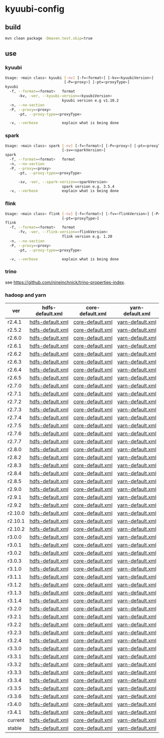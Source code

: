 # kyuubi-config

## build

```bash
mvn clean package -Dmaven.test.skip=true
```

## use

### kyuubi

```bash
Usage: <main class> kyuubi [-nv] [-f=<format>] [-kv=<kyuubiVersion>]
                           [-P=<proxy>] [-pt=<proxyType>]
kyuubi
  -f, --format=<format>   format
      -kv, -ver, --kyuubi-version=<kyuubiVersion>
                          kyuubi version e.g v1.10.2
  -n, --no-section
  -P, --proxy=<proxy>
      -pt, --proxy-type=<proxyType>

  -v, --verbose           explain what is being done

```

### spark

```bash
Usage: <main class> spark [-nv] [-f=<format>] [-P=<proxy>] [-pt=<proxyType>]
                          [-sv=<sparkVersion>]
spark
  -f, --format=<format>   format
  -n, --no-section
  -P, --proxy=<proxy>
      -pt, --proxy-type=<proxyType>

      -sv, -ver, --spark-version=<sparkVersion>
                          spark version e.g. 3.5.4
  -v, --verbose           explain what is being done


```

### flink

```bash
Usage: <main class> flink [-nv] [-f=<format>] [-fv=<flinkVersion>] [-P=<proxy>]
                          [-pt=<proxyType>]
flink
  -f, --format=<format>   format
      -fv, -ver, --flink-version=<flinkVersion>
                          flink version e.g. 1.20
  -n, --no-section
  -P, --proxy=<proxy>
      -pt, --proxy-type=<proxyType>

  -v, --verbose           explain what is being done


```

### trino

see <https://github.com/nineinchnick/trino-properties-index>.

### hadoop and yarn

| ver     | hdfs-default.xml                                                                                            | core-default.xml                                                                                              | yarn-default.xml                                                                                           |
|---------|-------------------------------------------------------------------------------------------------------------|---------------------------------------------------------------------------------------------------------------|------------------------------------------------------------------------------------------------------------|
| r2.4.1  | [hdfs-default.xml](https://hadoop.apache.org/docs/r2.4.1/hadoop-project-dist/hadoop-hdfs/hdfs-default.xml)  | [core-default.xml](https://hadoop.apache.org/docs/r2.4.1/hadoop-project-dist/hadoop-common/core-default.xml)  | [yarn-default.xml](https://hadoop.apache.org/docs/r2.4.1/hadoop-yarn/hadoop-yarn-common/yarn-default.xml)  |
| r2.5.2  | [hdfs-default.xml](https://hadoop.apache.org/docs/r2.5.2/hadoop-project-dist/hadoop-hdfs/hdfs-default.xml)  | [core-default.xml](https://hadoop.apache.org/docs/r2.5.2/hadoop-project-dist/hadoop-common/core-default.xml)  | [yarn-default.xml](https://hadoop.apache.org/docs/r2.5.2/hadoop-yarn/hadoop-yarn-common/yarn-default.xml)  |
| r2.6.0  | [hdfs-default.xml](https://hadoop.apache.org/docs/r2.6.0/hadoop-project-dist/hadoop-hdfs/hdfs-default.xml)  | [core-default.xml](https://hadoop.apache.org/docs/r2.6.0/hadoop-project-dist/hadoop-common/core-default.xml)  | [yarn-default.xml](https://hadoop.apache.org/docs/r2.6.0/hadoop-yarn/hadoop-yarn-common/yarn-default.xml)  |
| r2.6.1  | [hdfs-default.xml](https://hadoop.apache.org/docs/r2.6.1/hadoop-project-dist/hadoop-hdfs/hdfs-default.xml)  | [core-default.xml](https://hadoop.apache.org/docs/r2.6.1/hadoop-project-dist/hadoop-common/core-default.xml)  | [yarn-default.xml](https://hadoop.apache.org/docs/r2.6.1/hadoop-yarn/hadoop-yarn-common/yarn-default.xml)  |
| r2.6.2  | [hdfs-default.xml](https://hadoop.apache.org/docs/r2.6.2/hadoop-project-dist/hadoop-hdfs/hdfs-default.xml)  | [core-default.xml](https://hadoop.apache.org/docs/r2.6.2/hadoop-project-dist/hadoop-common/core-default.xml)  | [yarn-default.xml](https://hadoop.apache.org/docs/r2.6.2/hadoop-yarn/hadoop-yarn-common/yarn-default.xml)  |
| r2.6.3  | [hdfs-default.xml](https://hadoop.apache.org/docs/r2.6.3/hadoop-project-dist/hadoop-hdfs/hdfs-default.xml)  | [core-default.xml](https://hadoop.apache.org/docs/r2.6.3/hadoop-project-dist/hadoop-common/core-default.xml)  | [yarn-default.xml](https://hadoop.apache.org/docs/r2.6.3/hadoop-yarn/hadoop-yarn-common/yarn-default.xml)  |
| r2.6.4  | [hdfs-default.xml](https://hadoop.apache.org/docs/r2.6.4/hadoop-project-dist/hadoop-hdfs/hdfs-default.xml)  | [core-default.xml](https://hadoop.apache.org/docs/r2.6.4/hadoop-project-dist/hadoop-common/core-default.xml)  | [yarn-default.xml](https://hadoop.apache.org/docs/r2.6.4/hadoop-yarn/hadoop-yarn-common/yarn-default.xml)  |
| r2.6.5  | [hdfs-default.xml](https://hadoop.apache.org/docs/r2.6.5/hadoop-project-dist/hadoop-hdfs/hdfs-default.xml)  | [core-default.xml](https://hadoop.apache.org/docs/r2.6.5/hadoop-project-dist/hadoop-common/core-default.xml)  | [yarn-default.xml](https://hadoop.apache.org/docs/r2.6.5/hadoop-yarn/hadoop-yarn-common/yarn-default.xml)  |
| r2.7.0  | [hdfs-default.xml](https://hadoop.apache.org/docs/r2.7.0/hadoop-project-dist/hadoop-hdfs/hdfs-default.xml)  | [core-default.xml](https://hadoop.apache.org/docs/r2.7.0/hadoop-project-dist/hadoop-common/core-default.xml)  | [yarn-default.xml](https://hadoop.apache.org/docs/r2.7.0/hadoop-yarn/hadoop-yarn-common/yarn-default.xml)  |
| r2.7.1  | [hdfs-default.xml](https://hadoop.apache.org/docs/r2.7.1/hadoop-project-dist/hadoop-hdfs/hdfs-default.xml)  | [core-default.xml](https://hadoop.apache.org/docs/r2.7.1/hadoop-project-dist/hadoop-common/core-default.xml)  | [yarn-default.xml](https://hadoop.apache.org/docs/r2.7.1/hadoop-yarn/hadoop-yarn-common/yarn-default.xml)  |
| r2.7.2  | [hdfs-default.xml](https://hadoop.apache.org/docs/r2.7.2/hadoop-project-dist/hadoop-hdfs/hdfs-default.xml)  | [core-default.xml](https://hadoop.apache.org/docs/r2.7.2/hadoop-project-dist/hadoop-common/core-default.xml)  | [yarn-default.xml](https://hadoop.apache.org/docs/r2.7.2/hadoop-yarn/hadoop-yarn-common/yarn-default.xml)  |
| r2.7.3  | [hdfs-default.xml](https://hadoop.apache.org/docs/r2.7.3/hadoop-project-dist/hadoop-hdfs/hdfs-default.xml)  | [core-default.xml](https://hadoop.apache.org/docs/r2.7.3/hadoop-project-dist/hadoop-common/core-default.xml)  | [yarn-default.xml](https://hadoop.apache.org/docs/r2.7.3/hadoop-yarn/hadoop-yarn-common/yarn-default.xml)  |
| r2.7.4  | [hdfs-default.xml](https://hadoop.apache.org/docs/r2.7.4/hadoop-project-dist/hadoop-hdfs/hdfs-default.xml)  | [core-default.xml](https://hadoop.apache.org/docs/r2.7.4/hadoop-project-dist/hadoop-common/core-default.xml)  | [yarn-default.xml](https://hadoop.apache.org/docs/r2.7.4/hadoop-yarn/hadoop-yarn-common/yarn-default.xml)  |
| r2.7.5  | [hdfs-default.xml](https://hadoop.apache.org/docs/r2.7.5/hadoop-project-dist/hadoop-hdfs/hdfs-default.xml)  | [core-default.xml](https://hadoop.apache.org/docs/r2.7.5/hadoop-project-dist/hadoop-common/core-default.xml)  | [yarn-default.xml](https://hadoop.apache.org/docs/r2.7.5/hadoop-yarn/hadoop-yarn-common/yarn-default.xml)  |
| r2.7.6  | [hdfs-default.xml](https://hadoop.apache.org/docs/r2.7.6/hadoop-project-dist/hadoop-hdfs/hdfs-default.xml)  | [core-default.xml](https://hadoop.apache.org/docs/r2.7.6/hadoop-project-dist/hadoop-common/core-default.xml)  | [yarn-default.xml](https://hadoop.apache.org/docs/r2.7.6/hadoop-yarn/hadoop-yarn-common/yarn-default.xml)  |
| r2.7.7  | [hdfs-default.xml](https://hadoop.apache.org/docs/r2.7.7/hadoop-project-dist/hadoop-hdfs/hdfs-default.xml)  | [core-default.xml](https://hadoop.apache.org/docs/r2.7.7/hadoop-project-dist/hadoop-common/core-default.xml)  | [yarn-default.xml](https://hadoop.apache.org/docs/r2.7.7/hadoop-yarn/hadoop-yarn-common/yarn-default.xml)  |
| r2.8.0  | [hdfs-default.xml](https://hadoop.apache.org/docs/r2.8.0/hadoop-project-dist/hadoop-hdfs/hdfs-default.xml)  | [core-default.xml](https://hadoop.apache.org/docs/r2.8.0/hadoop-project-dist/hadoop-common/core-default.xml)  | [yarn-default.xml](https://hadoop.apache.org/docs/r2.8.0/hadoop-yarn/hadoop-yarn-common/yarn-default.xml)  |
| r2.8.2  | [hdfs-default.xml](https://hadoop.apache.org/docs/r2.8.2/hadoop-project-dist/hadoop-hdfs/hdfs-default.xml)  | [core-default.xml](https://hadoop.apache.org/docs/r2.8.2/hadoop-project-dist/hadoop-common/core-default.xml)  | [yarn-default.xml](https://hadoop.apache.org/docs/r2.8.2/hadoop-yarn/hadoop-yarn-common/yarn-default.xml)  |
| r2.8.3  | [hdfs-default.xml](https://hadoop.apache.org/docs/r2.8.3/hadoop-project-dist/hadoop-hdfs/hdfs-default.xml)  | [core-default.xml](https://hadoop.apache.org/docs/r2.8.3/hadoop-project-dist/hadoop-common/core-default.xml)  | [yarn-default.xml](https://hadoop.apache.org/docs/r2.8.3/hadoop-yarn/hadoop-yarn-common/yarn-default.xml)  |
| r2.8.4  | [hdfs-default.xml](https://hadoop.apache.org/docs/r2.8.4/hadoop-project-dist/hadoop-hdfs/hdfs-default.xml)  | [core-default.xml](https://hadoop.apache.org/docs/r2.8.4/hadoop-project-dist/hadoop-common/core-default.xml)  | [yarn-default.xml](https://hadoop.apache.org/docs/r2.8.4/hadoop-yarn/hadoop-yarn-common/yarn-default.xml)  |
| r2.8.5  | [hdfs-default.xml](https://hadoop.apache.org/docs/r2.8.5/hadoop-project-dist/hadoop-hdfs/hdfs-default.xml)  | [core-default.xml](https://hadoop.apache.org/docs/r2.8.5/hadoop-project-dist/hadoop-common/core-default.xml)  | [yarn-default.xml](https://hadoop.apache.org/docs/r2.8.5/hadoop-yarn/hadoop-yarn-common/yarn-default.xml)  |
| r2.9.0  | [hdfs-default.xml](https://hadoop.apache.org/docs/r2.9.0/hadoop-project-dist/hadoop-hdfs/hdfs-default.xml)  | [core-default.xml](https://hadoop.apache.org/docs/r2.9.0/hadoop-project-dist/hadoop-common/core-default.xml)  | [yarn-default.xml](https://hadoop.apache.org/docs/r2.9.0/hadoop-yarn/hadoop-yarn-common/yarn-default.xml)  |
| r2.9.1  | [hdfs-default.xml](https://hadoop.apache.org/docs/r2.9.1/hadoop-project-dist/hadoop-hdfs/hdfs-default.xml)  | [core-default.xml](https://hadoop.apache.org/docs/r2.9.1/hadoop-project-dist/hadoop-common/core-default.xml)  | [yarn-default.xml](https://hadoop.apache.org/docs/r2.9.1/hadoop-yarn/hadoop-yarn-common/yarn-default.xml)  |
| r2.9.2  | [hdfs-default.xml](https://hadoop.apache.org/docs/r2.9.2/hadoop-project-dist/hadoop-hdfs/hdfs-default.xml)  | [core-default.xml](https://hadoop.apache.org/docs/r2.9.2/hadoop-project-dist/hadoop-common/core-default.xml)  | [yarn-default.xml](https://hadoop.apache.org/docs/r2.9.2/hadoop-yarn/hadoop-yarn-common/yarn-default.xml)  |
| r2.10.0 | [hdfs-default.xml](https://hadoop.apache.org/docs/r2.10.0/hadoop-project-dist/hadoop-hdfs/hdfs-default.xml) | [core-default.xml](https://hadoop.apache.org/docs/r2.10.0/hadoop-project-dist/hadoop-common/core-default.xml) | [yarn-default.xml](https://hadoop.apache.org/docs/r2.10.0/hadoop-yarn/hadoop-yarn-common/yarn-default.xml) |
| r2.10.1 | [hdfs-default.xml](https://hadoop.apache.org/docs/r2.10.1/hadoop-project-dist/hadoop-hdfs/hdfs-default.xml) | [core-default.xml](https://hadoop.apache.org/docs/r2.10.1/hadoop-project-dist/hadoop-common/core-default.xml) | [yarn-default.xml](https://hadoop.apache.org/docs/r2.10.1/hadoop-yarn/hadoop-yarn-common/yarn-default.xml) |
| r2.10.2 | [hdfs-default.xml](https://hadoop.apache.org/docs/r2.10.2/hadoop-project-dist/hadoop-hdfs/hdfs-default.xml) | [core-default.xml](https://hadoop.apache.org/docs/r2.10.2/hadoop-project-dist/hadoop-common/core-default.xml) | [yarn-default.xml](https://hadoop.apache.org/docs/r2.10.2/hadoop-yarn/hadoop-yarn-common/yarn-default.xml) |
| r3.0.0  | [hdfs-default.xml](https://hadoop.apache.org/docs/r3.0.0/hadoop-project-dist/hadoop-hdfs/hdfs-default.xml)  | [core-default.xml](https://hadoop.apache.org/docs/r3.0.0/hadoop-project-dist/hadoop-common/core-default.xml)  | [yarn-default.xml](https://hadoop.apache.org/docs/r3.0.0/hadoop-yarn/hadoop-yarn-common/yarn-default.xml)  |
| r3.0.1  | [hdfs-default.xml](https://hadoop.apache.org/docs/r3.0.1/hadoop-project-dist/hadoop-hdfs/hdfs-default.xml)  | [core-default.xml](https://hadoop.apache.org/docs/r3.0.1/hadoop-project-dist/hadoop-common/core-default.xml)  | [yarn-default.xml](https://hadoop.apache.org/docs/r3.0.1/hadoop-yarn/hadoop-yarn-common/yarn-default.xml)  |
| r3.0.2  | [hdfs-default.xml](https://hadoop.apache.org/docs/r3.0.2/hadoop-project-dist/hadoop-hdfs/hdfs-default.xml)  | [core-default.xml](https://hadoop.apache.org/docs/r3.0.2/hadoop-project-dist/hadoop-common/core-default.xml)  | [yarn-default.xml](https://hadoop.apache.org/docs/r3.0.2/hadoop-yarn/hadoop-yarn-common/yarn-default.xml)  |
| r3.0.3  | [hdfs-default.xml](https://hadoop.apache.org/docs/r3.0.3/hadoop-project-dist/hadoop-hdfs/hdfs-default.xml)  | [core-default.xml](https://hadoop.apache.org/docs/r3.0.3/hadoop-project-dist/hadoop-common/core-default.xml)  | [yarn-default.xml](https://hadoop.apache.org/docs/r3.0.3/hadoop-yarn/hadoop-yarn-common/yarn-default.xml)  |
| r3.1.0  | [hdfs-default.xml](https://hadoop.apache.org/docs/r3.1.0/hadoop-project-dist/hadoop-hdfs/hdfs-default.xml)  | [core-default.xml](https://hadoop.apache.org/docs/r3.1.0/hadoop-project-dist/hadoop-common/core-default.xml)  | [yarn-default.xml](https://hadoop.apache.org/docs/r3.1.0/hadoop-yarn/hadoop-yarn-common/yarn-default.xml)  |
| r3.1.1  | [hdfs-default.xml](https://hadoop.apache.org/docs/r3.1.1/hadoop-project-dist/hadoop-hdfs/hdfs-default.xml)  | [core-default.xml](https://hadoop.apache.org/docs/r3.1.1/hadoop-project-dist/hadoop-common/core-default.xml)  | [yarn-default.xml](https://hadoop.apache.org/docs/r3.1.1/hadoop-yarn/hadoop-yarn-common/yarn-default.xml)  |
| r3.1.2  | [hdfs-default.xml](https://hadoop.apache.org/docs/r3.1.2/hadoop-project-dist/hadoop-hdfs/hdfs-default.xml)  | [core-default.xml](https://hadoop.apache.org/docs/r3.1.2/hadoop-project-dist/hadoop-common/core-default.xml)  | [yarn-default.xml](https://hadoop.apache.org/docs/r3.1.2/hadoop-yarn/hadoop-yarn-common/yarn-default.xml)  |
| r3.1.3  | [hdfs-default.xml](https://hadoop.apache.org/docs/r3.1.3/hadoop-project-dist/hadoop-hdfs/hdfs-default.xml)  | [core-default.xml](https://hadoop.apache.org/docs/r3.1.3/hadoop-project-dist/hadoop-common/core-default.xml)  | [yarn-default.xml](https://hadoop.apache.org/docs/r3.1.3/hadoop-yarn/hadoop-yarn-common/yarn-default.xml)  |
| r3.1.4  | [hdfs-default.xml](https://hadoop.apache.org/docs/r3.1.4/hadoop-project-dist/hadoop-hdfs/hdfs-default.xml)  | [core-default.xml](https://hadoop.apache.org/docs/r3.1.4/hadoop-project-dist/hadoop-common/core-default.xml)  | [yarn-default.xml](https://hadoop.apache.org/docs/r3.1.4/hadoop-yarn/hadoop-yarn-common/yarn-default.xml)  |
| r3.2.0  | [hdfs-default.xml](https://hadoop.apache.org/docs/r3.2.0/hadoop-project-dist/hadoop-hdfs/hdfs-default.xml)  | [core-default.xml](https://hadoop.apache.org/docs/r3.2.0/hadoop-project-dist/hadoop-common/core-default.xml)  | [yarn-default.xml](https://hadoop.apache.org/docs/r3.2.0/hadoop-yarn/hadoop-yarn-common/yarn-default.xml)  |
| r3.2.1  | [hdfs-default.xml](https://hadoop.apache.org/docs/r3.2.1/hadoop-project-dist/hadoop-hdfs/hdfs-default.xml)  | [core-default.xml](https://hadoop.apache.org/docs/r3.2.1/hadoop-project-dist/hadoop-common/core-default.xml)  | [yarn-default.xml](https://hadoop.apache.org/docs/r3.2.1/hadoop-yarn/hadoop-yarn-common/yarn-default.xml)  |
| r3.2.2  | [hdfs-default.xml](https://hadoop.apache.org/docs/r3.2.2/hadoop-project-dist/hadoop-hdfs/hdfs-default.xml)  | [core-default.xml](https://hadoop.apache.org/docs/r3.2.2/hadoop-project-dist/hadoop-common/core-default.xml)  | [yarn-default.xml](https://hadoop.apache.org/docs/r3.2.2/hadoop-yarn/hadoop-yarn-common/yarn-default.xml)  |
| r3.2.3  | [hdfs-default.xml](https://hadoop.apache.org/docs/r3.2.3/hadoop-project-dist/hadoop-hdfs/hdfs-default.xml)  | [core-default.xml](https://hadoop.apache.org/docs/r3.2.3/hadoop-project-dist/hadoop-common/core-default.xml)  | [yarn-default.xml](https://hadoop.apache.org/docs/r3.2.3/hadoop-yarn/hadoop-yarn-common/yarn-default.xml)  |
| r3.2.4  | [hdfs-default.xml](https://hadoop.apache.org/docs/r3.2.4/hadoop-project-dist/hadoop-hdfs/hdfs-default.xml)  | [core-default.xml](https://hadoop.apache.org/docs/r3.2.4/hadoop-project-dist/hadoop-common/core-default.xml)  | [yarn-default.xml](https://hadoop.apache.org/docs/r3.2.4/hadoop-yarn/hadoop-yarn-common/yarn-default.xml)  |
| r3.3.0  | [hdfs-default.xml](https://hadoop.apache.org/docs/r3.3.0/hadoop-project-dist/hadoop-hdfs/hdfs-default.xml)  | [core-default.xml](https://hadoop.apache.org/docs/r3.3.0/hadoop-project-dist/hadoop-common/core-default.xml)  | [yarn-default.xml](https://hadoop.apache.org/docs/r3.3.0/hadoop-yarn/hadoop-yarn-common/yarn-default.xml)  |
| r3.3.1  | [hdfs-default.xml](https://hadoop.apache.org/docs/r3.3.1/hadoop-project-dist/hadoop-hdfs/hdfs-default.xml)  | [core-default.xml](https://hadoop.apache.org/docs/r3.3.1/hadoop-project-dist/hadoop-common/core-default.xml)  | [yarn-default.xml](https://hadoop.apache.org/docs/r3.3.1/hadoop-yarn/hadoop-yarn-common/yarn-default.xml)  |
| r3.3.2  | [hdfs-default.xml](https://hadoop.apache.org/docs/r3.3.2/hadoop-project-dist/hadoop-hdfs/hdfs-default.xml)  | [core-default.xml](https://hadoop.apache.org/docs/r3.3.2/hadoop-project-dist/hadoop-common/core-default.xml)  | [yarn-default.xml](https://hadoop.apache.org/docs/r3.3.2/hadoop-yarn/hadoop-yarn-common/yarn-default.xml)  |
| r3.3.3  | [hdfs-default.xml](https://hadoop.apache.org/docs/r3.3.3/hadoop-project-dist/hadoop-hdfs/hdfs-default.xml)  | [core-default.xml](https://hadoop.apache.org/docs/r3.3.3/hadoop-project-dist/hadoop-common/core-default.xml)  | [yarn-default.xml](https://hadoop.apache.org/docs/r3.3.3/hadoop-yarn/hadoop-yarn-common/yarn-default.xml)  |
| r3.3.4  | [hdfs-default.xml](https://hadoop.apache.org/docs/r3.3.4/hadoop-project-dist/hadoop-hdfs/hdfs-default.xml)  | [core-default.xml](https://hadoop.apache.org/docs/r3.3.4/hadoop-project-dist/hadoop-common/core-default.xml)  | [yarn-default.xml](https://hadoop.apache.org/docs/r3.3.4/hadoop-yarn/hadoop-yarn-common/yarn-default.xml)  |
| r3.3.5  | [hdfs-default.xml](https://hadoop.apache.org/docs/r3.3.5/hadoop-project-dist/hadoop-hdfs/hdfs-default.xml)  | [core-default.xml](https://hadoop.apache.org/docs/r3.3.5/hadoop-project-dist/hadoop-common/core-default.xml)  | [yarn-default.xml](https://hadoop.apache.org/docs/r3.3.5/hadoop-yarn/hadoop-yarn-common/yarn-default.xml)  |
| r3.3.6  | [hdfs-default.xml](https://hadoop.apache.org/docs/r3.3.6/hadoop-project-dist/hadoop-hdfs/hdfs-default.xml)  | [core-default.xml](https://hadoop.apache.org/docs/r3.3.6/hadoop-project-dist/hadoop-common/core-default.xml)  | [yarn-default.xml](https://hadoop.apache.org/docs/r3.3.6/hadoop-yarn/hadoop-yarn-common/yarn-default.xml)  |
| r3.4.0  | [hdfs-default.xml](https://hadoop.apache.org/docs/r3.4.0/hadoop-project-dist/hadoop-hdfs/hdfs-default.xml)  | [core-default.xml](https://hadoop.apache.org/docs/r3.4.0/hadoop-project-dist/hadoop-common/core-default.xml)  | [yarn-default.xml](https://hadoop.apache.org/docs/r3.4.0/hadoop-yarn/hadoop-yarn-common/yarn-default.xml)  |
| r3.4.1  | [hdfs-default.xml](https://hadoop.apache.org/docs/r3.4.1/hadoop-project-dist/hadoop-hdfs/hdfs-default.xml)  | [core-default.xml](https://hadoop.apache.org/docs/r3.4.1/hadoop-project-dist/hadoop-common/core-default.xml)  | [yarn-default.xml](https://hadoop.apache.org/docs/r3.4.1/hadoop-yarn/hadoop-yarn-common/yarn-default.xml)  |
| current | [hdfs-default.xml](https://hadoop.apache.org/docs/current/hadoop-project-dist/hadoop-hdfs/hdfs-default.xml) | [core-default.xml](https://hadoop.apache.org/docs/current/hadoop-project-dist/hadoop-common/core-default.xml) | [yarn-default.xml](https://hadoop.apache.org/docs/current/hadoop-yarn/hadoop-yarn-common/yarn-default.xml) |
| stable  | [hdfs-default.xml](https://hadoop.apache.org/docs/stable/hadoop-project-dist/hadoop-hdfs/hdfs-default.xml)  | [core-default.xml](https://hadoop.apache.org/docs/stable/hadoop-project-dist/hadoop-common/core-default.xml)  | [yarn-default.xml](https://hadoop.apache.org/docs/stable/hadoop-yarn/hadoop-yarn-common/yarn-default.xml)  |


